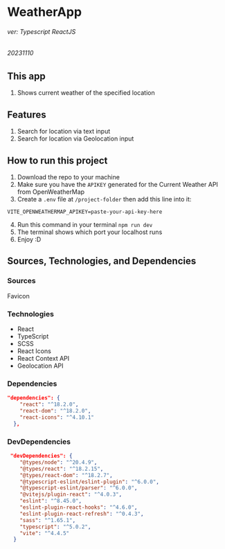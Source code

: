 # WeatherApp
###### ver: Typescript ReactJS
###### 20231110

## This app
1. Shows current weather of the specified location
   
## Features
1. Search for location via text input
2. Search for location via Geolocation input

## How to run this project
1. Download the repo to your machine
2. Make sure you have the `APIKEY` generated for the Current Weather API from OpenWeatherMap
3. Create a `.env` file at `/project-folder` then add this line into it:
```
VITE_OPENWEATHERMAP_APIKEY=paste-your-api-key-here
```
4. Run this command in your terminal `npm run dev`
5. The terminal shows which port your localhost runs
6. Enjoy :D


## Sources, Technologies, and Dependencies

### Sources
Favicon

### Technologies
- React
- TypeScript
- SCSS
- React Icons
- React Context API
- Geolocation API

### Dependencies
```json
"dependencies": {
    "react": "^18.2.0",
    "react-dom": "^18.2.0",
    "react-icons": "^4.10.1"
  },
```

### DevDependencies
```json
 "devDependencies": {
    "@types/node": "^20.4.9",
    "@types/react": "^18.2.15",
    "@types/react-dom": "^18.2.7",
    "@typescript-eslint/eslint-plugin": "^6.0.0",
    "@typescript-eslint/parser": "^6.0.0",
    "@vitejs/plugin-react": "^4.0.3",
    "eslint": "^8.45.0",
    "eslint-plugin-react-hooks": "^4.6.0",
    "eslint-plugin-react-refresh": "^0.4.3",
    "sass": "^1.65.1",
    "typescript": "^5.0.2",
    "vite": "^4.4.5"
  }
```
